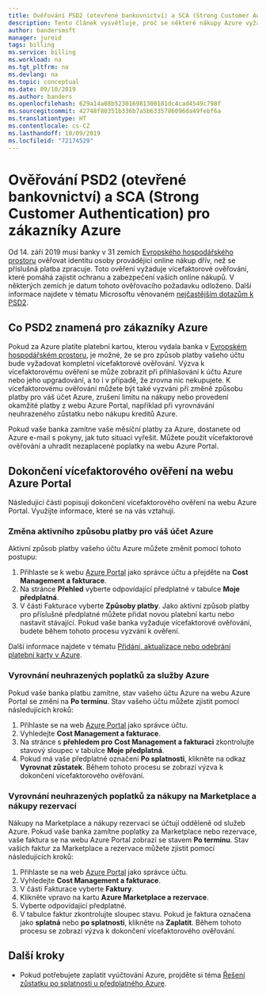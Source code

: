 ```yaml
---
title: Ověřování PSD2 (otevřené bankovnictví) a SCA (Strong Customer Authentication) pro zákazníky Azure
description: Tento článek vysvětluje, proč se některé nákupy Azure vyžaduje vícefaktorové ověřování a jak ho dokončit.
author: bandersmsft
manager: jureid
tags: billing
ms.service: billing
ms.workload: na
ms.tgt_pltfrm: na
ms.devlang: na
ms.topic: conceptual
ms.date: 09/10/2019
ms.author: banders
ms.openlocfilehash: 629a14a08b523016981300181dc4cad4549c798f
ms.sourcegitcommit: 42748f80351b336b7a5b6335786096da49febf6a
ms.translationtype: HT
ms.contentlocale: cs-CZ
ms.lasthandoff: 10/09/2019
ms.locfileid: "72174529"
---
```

# <a name="open-banking-psd2-and-strong-customer-authentication-sca-for-azure-customers"></a>Ověřování PSD2 (otevřené bankovnictví) a SCA (Strong Customer Authentication) pro zákazníky Azure

Od 14. září 2019 musí banky v 31 zemích [Evropského hospodářského prostoru](https://en.wikipedia.org/wiki/European_Economic_Area) ověřovat identitu osoby provádějící online nákup dřív, než se příslušná platba zpracuje. Toto ověření vyžaduje vícefaktorové ověřování, které pomáhá zajistit ochranu a zabezpečení vašich online nákupů. V některých zemích je datum tohoto ověřovacího požadavku odloženo. Další informace najdete v tématu Microsoftu věnovaném [nejčastějším dotazům k PSD2](https://support.microsoft.com/en-us/help/4517854?preview).

## <a name="what-psd2-means-for-azure-customers"></a>Co PSD2 znamená pro zákazníky Azure

Pokud za Azure platíte platební kartou, kterou vydala banka v [Evropském hospodářském prostoru](https://en.wikipedia.org/wiki/European_Economic_Area), je možné, že se pro způsob platby vašeho účtu bude vyžadovat kompletní vícefaktorové ověřování. Výzva k vícefaktorovému ověření se může zobrazit při přihlašování k účtu Azure nebo jeho upgradování, a to i v případě, že zrovna nic nekupujete. K vícefaktorovému ověřování můžete být také vyzváni při změně způsobu platby pro váš účet Azure, zrušení limitu na nákupy nebo provedení okamžité platby z webu Azure Portal, například při vyrovnávání neuhrazeného zůstatku nebo nákupu kreditů Azure.

Pokud vaše banka zamítne vaše měsíční platby za Azure, dostanete od Azure e-mail s pokyny, jak tuto situaci vyřešit. Můžete použít vícefaktorové ověřování a uhradit nezaplacené poplatky na webu Azure Portal.

## <a name="complete-multi-factor-authentication-in-the-azure-portal"></a>Dokončení vícefaktorového ověření na webu Azure Portal

Následující části popisují dokončení vícefaktorového ověření na webu Azure Portal. Využijte informace, které se na vás vztahují.

### <a name="change-the-active-payment-method-of-your-azure-account"></a>Změna aktivního způsobu platby pro váš účet Azure

Aktivní způsob platby vašeho účtu Azure můžete změnit pomocí tohoto postupu:

1. Přihlaste se k webu [Azure Portal](https://portal.azure.com) jako správce účtu a přejděte na **Cost Management a fakturace**.
2. Na stránce **Přehled** vyberte odpovídající předplatné v tabulce **Moje předplatná**.
3. V části Fakturace vyberte **Způsoby platby**. Jako aktivní způsob platby pro příslušné předplatné můžete přidat novou platební kartu nebo nastavit stávající. Pokud vaše banka vyžaduje vícefaktorové ověřování, budete během tohoto procesu vyzváni k ověření.

Další informace najdete v tématu [Přidání, aktualizace nebo odebrání platební karty v Azure](billing-how-to-change-credit-card.md).

### <a name="settle-outstanding-charges-for-azure-services"></a>Vyrovnání neuhrazených poplatků za služby Azure

Pokud vaše banka platbu zamítne, stav vašeho účtu Azure na webu Azure Portal se změní na **Po termínu**. Stav vašeho účtu můžete zjistit pomocí následujících kroků:

1. Přihlaste se na web [Azure Portal](https://portal.azure.com/) jako správce účtu.
2. Vyhledejte **Cost Management a fakturace**.
3. Na stránce s **přehledem pro** **Cost Management a fakturaci** zkontrolujte stavový sloupec v tabulce **Moje předplatná**.
4. Pokud má vaše předplatné označení **Po splatnosti**, klikněte na odkaz **Vyrovnat zůstatek**. Během tohoto procesu se zobrazí výzva k dokončení vícefaktorového ověřování.

### <a name="settle-outstanding-charges-for-marketplace-and-reservation-purchases"></a>Vyrovnání neuhrazených poplatků za nákupy na Marketplace a nákupy rezervací

Nákupy na Marketplace a nákupy rezervací se účtují odděleně od služeb Azure. Pokud vaše banka zamítne poplatky za Marketplace nebo rezervace, vaše faktura se na webu Azure Portal zobrazí se stavem **Po termínu**. Stav vašich faktur za Marketplace a rezervace můžete zjistit pomocí následujících kroků:

1. Přihlaste se na web [Azure Portal](https://portal.azure.com/) jako správce účtu.
2. Vyhledejte **Cost Management a fakturace**.
3. V části Fakturace vyberte **Faktury**.
4. Klikněte vpravo na kartu **Azure Marketplace a rezervace**.
5. Vyberte odpovídající předplatné.
6. V tabulce faktur zkontrolujte sloupec stavu. Pokud je faktura označena jako **splatná** nebo **po splatnosti**, klikněte na **Zaplatit**. Během tohoto procesu se zobrazí výzva k dokončení vícefaktorového ověřování.

## <a name="next-steps"></a>Další kroky
- Pokud potřebujete zaplatit vyúčtování Azure, projděte si téma [Řešení zůstatku po splatnosti u předplatného Azure](billing-azure-subscription-past-due-balance.md).
